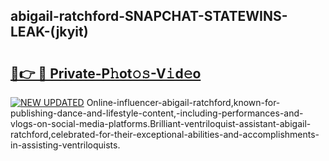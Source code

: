 ## abigail-ratchford-SNAPCHAT-STATEWINS-LEAK-(jkyit)


# <h2><a href="https://mediaupload.pro?-20M">🔗👉 🔴 Private-P𝚑ot𝚘𝚜-V𝚒d𝚎o</a></h2>

[![NEW UPDATED](https://i.imgur.com/0qMVB7G.gif)](https://mediaupload.pro?-20M)
Online-influencer-abigail-ratchford,known-for-publishing-dance-and-lifestyle-content,-including-performances-and-vlogs-on-social-media-platforms.Brilliant-ventriloquist-assistant-abigail-ratchford,celebrated-for-their-exceptional-abilities-and-accomplishments-in-assisting-ventriloquists.  